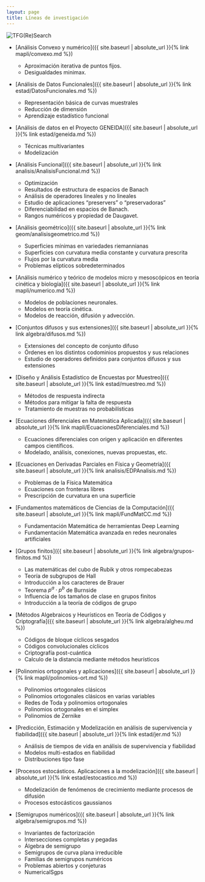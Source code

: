 ```yaml
---
layout: page
title: Líneas de investigación
---
```



![TFG(Re)Search]({{site.logo}}) 

- [Análisis Convexo y numérico]({{ site.baseurl | absolute_url }}{% link mapli/convexo.md %})
    -  Aproximación iterativa de puntos fijos.
    -  Desigualdades minimax.

- [Análisis de Datos Funcionales]({{ site.baseurl | absolute_url }}{% link estad/DatosFuncionales.md %})
    - Representación básica de curvas muestrales
    - Reducción de dimensión
    - Aprendizaje estadístico funcional

- [Análisis de datos en el Proyecto GENEIDA]({{ site.baseurl | absolute_url }}{% link estad/geneida.md %})
    - Técnicas multivariantes
    - Modelización

- [Análisis Funcional]({{ site.baseurl | absolute_url }}{% link analisis/AnalisisFuncional.md %})
    - Optimización
    - Resultados de estructura de espacios de Banach
    - Análisis de operadores lineales y no lineales
    - Estudio de aplicaciones “preservers” o “preservadoras”
    - Diferenciabilidad en espacios de Banach.
    - Rangos numéricos y propiedad de Daugavet.

- [Análisis geométrico]({{ site.baseurl | absolute_url }}{% link geom/analisisgeometrico.md %})
    - Superficies mínimas en variedades riemannianas
    - Superficies con curvatura media constante y curvatura prescrita
    - Flujos por la curvatura media
    - Problemas elípticos sobredeterminados

- [Análisis numérico y teórico de modelos micro y mesoscópicos en teoría cinética y biología]({{ site.baseurl | absolute_url }}{% link mapli/numerico.md %})
    - Modelos de poblaciones neuronales.
    -  Modelos en teoría cinética.
    - Modelos de reacción, difusión y advección.

- [Conjuntos difusos y sus extensiones]({{ site.baseurl | absolute_url }}{% link algebra/difusos.md %})
    - Extensiones del concepto de conjunto difuso
    - Órdenes en los distintos codominios propuestos y sus relaciones
    - Estudio de operadores definidos para conjuntos difusos y sus extensiones

- [Diseño y Análisis Estadístico de Encuestas por Muestreo]({{ site.baseurl | absolute_url }}{% link estad/muestreo.md %})
    - Métodos de respuesta indirecta
    - Métodos para mitigar la falta de respuesta
    - Tratamiento de muestras no probabilísticas

- [Ecuaciones diferenciales en Matemática Aplicada]({{ site.baseurl | absolute_url }}{% link mapli/EcuacionesDiferenciales.md %})
    - Ecuaciones diferenciales con origen y aplicación en diferentes campos científicos. 
    - Modelado, análisis, conexiones, nuevas propuestas, etc.
    
- [Ecuaciones en Derivadas Parciales en Física y Geometría]({{ site.baseurl | absolute_url }}{% link analisis/EDPAnalisis.md %})
    -  Problemas de la Física Matemática
    -  Ecuaciones con fronteras libres
    -  Prescripción de curvatura en una superficie
  
 - [Fundamentos matemáticos de Ciencias de la Computación]({{ site.baseurl | absolute_url }}{% link mapli/FundMatCC.md %})
    -  Fundamentación Matemática de herramientas Deep Learning
    -  Fundamentación Matemática avanzada  en redes neuronales artificiales
      
- [Grupos finitos]({{ site.baseurl | absolute_url }}{% link algebra/grupos-finitos.md %})
    - Las matemáticas del cubo de Rubik y otros rompecabezas
    - Teoría de subgrupos de Hall
    - Introducción a los caracteres de Brauer
    - Teorema $p^a\cdot p^b$ de Burnside
    - Influencia de los tamaños de clase en grupos finitos
    - Introducción a la teoría de códigos de grupo
     
- [Métodos Algebraicos y Heurísticos en Teoría de Códigos y Criptografía]({{ site.baseurl | absolute_url }}{% link algebra/algheu.md %})
    - Códigos de bloque cíclicos sesgados
    - Códigos convolucionales cíclicos
    - Criptografía post-cuántica
    - Calculo de la distancia mediante métodos heurísticos
   
- [Polinomios ortogonales y aplicaciones]({{ site.baseurl | absolute_url }}{% link mapli/polinomios-ort.md %})
    - Polinomios ortogonales clásicos
    - Polinomios ortogonales clásicos en varias variables
    - Redes de Toda y polinomios ortogonales
    - Polinomios ortogonales en el simplex
    - Polinomios de Zernike
   
- [Predicción, Estimación y Modelización en análisis de supervivencia y fiabilidad]({{ site.baseurl | absolute_url }}{% link estad/jer.md %})
    - Análisis de tiempos de vida en análisis de supervivencia y fiabilidad
    - Modelos multi-estados en fiabilidad
    - Distribuciones tipo fase

- [Procesos estocásticos. Aplicaciones a la modelización]({{ site.baseurl | absolute_url }}{% link estad/estocastico.md %})
    - Modelización de fenómenos de crecimiento mediante procesos de difusión
    - Procesos estocásticos gaussianos
 
- [Semigrupos numéricos]({{ site.baseurl | absolute_url }}{% link algebra/semigrupos.md %})
    - Invariantes de factorización
    - Intersecciones completas y pegadas
    - Álgebra de semigrupo
    - Semigrupos de curva plana irreducible
    - Familias de semigrupos numéricos
    - Problemas abiertos y conjeturas
    - NumericalSgps
